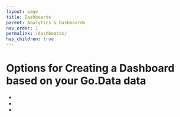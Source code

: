 ```yaml
---
layout: page
title: Dashboards
parent: Analytics & Dashboards
nav_order: 1
permalink: /dashboards/
has_children: true
---
```


# Options for Creating a Dashboard based on your Go.Data data
-
-
-


